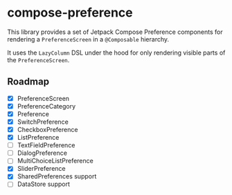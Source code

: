 # compose-preference

This library provides a set of Jetpack Compose Preference components for rendering a `PreferenceScreen` in a `@Composable` hierarchy.

It uses the `LazyColumn` DSL under the hood for only rendering visible parts of the `PreferenceScreen`.

## Roadmap

- [x] PreferenceScreen
- [x] PreferenceCategory
- [x] Preference
- [x] SwitchPreference
- [x] CheckboxPreference
- [x] ListPreference
- [ ] TextFieldPreference
- [ ] DialogPreference
- [ ] MultiChoiceListPreference
- [x] SliderPreference
- [x] SharedPreferences support
- [ ] DataStore support
